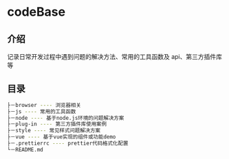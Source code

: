 # codeBase

## 介绍

记录日常开发过程中遇到问题的解决方法、常用的工具函数及 api、第三方插件库等

## 目录

```bash
├－browser ---- 浏览器相关
├－js ---- 常用的工具函数
├－node ---- 基于node.js环境的问题解决方案
├－plug-in ---- 第三方插件库使用案例
├－­­­­­style ---- 常见样式问题解决方案
├－vue ---- 基于vue实现的组件或功能demo
├－.prettierrc ---- prettier代码格式化配置
└－README.md
```
